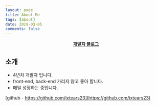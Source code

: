 ```yaml
---
layout: page
title: About Me
tags: [about]
date: 2019-03-05
comments: false
---
```


<center><a href="https://ixtears23.github.io/"><b>개발자 블로그</b></a></center>

## 소개
* 4년차 개발자 입니다.
* front-end, back-end 가리지 않고 좋아 합니다.
* 매일 성장하는 중입니다.


<!-- {% capture images %}
    https://cloud.githubusercontent.com/assets/754514/14509720/61c61058-01d6-11e6-93ab-0918515ecd56.png
    https://cloud.githubusercontent.com/assets/754514/14509716/61ac6c8e-01d6-11e6-879f-8308883de790.png
{% endcapture %}
{% include gallery images=images caption="Screenshots of Moon Theme" cols=2 %} -->

[github - https://github.com/ixtears23](https://github.com/ixtears23)

